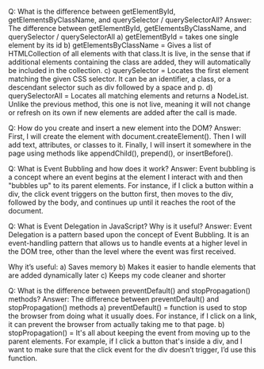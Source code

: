 Q: What is the difference between getElementById, getElementsByClassName, and querySelector / querySelectorAll?
Answer: The difference between getElementById, getElementsByClassName, and querySelector / querySelectorAll
a) getElementById = takes one single element by its id
b) getElementsByClassName = Gives a list of HTMLCollection of all elements with that class.It is live, in the sense that if additional elements containing the class are added, they will automatically be included in the collection.
c) querySelector = Locates the first element matching the given CSS selector. It can be an identifier, a class, or a descendant selector such as div followed by a space and p.
d) querySelectorAll = Locates all matching elements and returns a NodeList. Unlike the previous method, this one is not live, meaning it will not change or refresh on its own if new elements are added after the call is made.


Q: How do you create and insert a new element into the DOM?
Answer: First, I will create the element with document.createElement(). Then I will add text, attributes, or classes to it. Finally, I will insert it somewhere in the page using methods like appendChild(), prepend(), or insertBefore().


Q: What is Event Bubbling and how does it work?
Answer: Event bubbling is a concept where an event begins at the element I interact with and then "bubbles up" to its parent elements. For instance, if I click a button within a div, the click event triggers on the button first, then moves to the div, followed by the body, and continues up until it reaches the root of the document.


Q: What is Event Delegation in JavaScript? Why is it useful?
Answer: Event Delegation is a pattern based upon the concept of Event Bubbling. It is an event-handling pattern that allows us to handle events at a higher level in the DOM tree, other than the level where the event was first received.

Why it’s useful:
a) Saves memory
b) Makes it easier to handle elements that are added dynamically later
c) Keeps my code cleaner and shorter


Q: What is the difference between preventDefault() and stopPropagation() methods?
Answer: The difference between preventDefault() and stopPropagation() methods
a) preventDefault() = function is used to stop the browser from doing what it usually does. For instance, if I click on a link, it can prevent the browser from actually taking me to that page.
b) stopPropagation() = It's all about keeping the event from moving up to the parent elements. For example, if I click a button that's inside a div, and I want to make sure that the click event for the div doesn’t trigger, I’d use this function.
